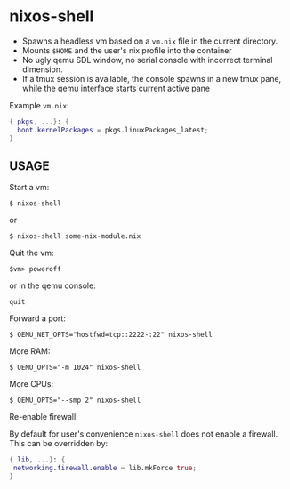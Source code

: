 # nixos-shell

* Spawns a headless vm based on a `vm.nix` file in the current directory.
* Mounts `$HOME` and the user's nix profile into the container
* No ugly qemu SDL window, no serial console with incorrect terminal dimension.
* If a tmux session is available, the console spawns in a new tmux pane, 
  while the qemu interface starts current active pane

Example `vm.nix`:

```nix
{ pkgs, ...}: {
  boot.kernelPackages = pkgs.linuxPackages_latest;
}
```

## USAGE

Start a vm:

```console
$ nixos-shell
```

or

```console
$ nixos-shell some-nix-module.nix
```

Quit the vm:

```console
$vm> poweroff
```

or in the qemu console:

```console
quit
```

Forward a port:

```console
$ QEMU_NET_OPTS="hostfwd=tcp::2222-:22" nixos-shell
```

More RAM:

```console
$ QEMU_OPTS="-m 1024" nixos-shell
```

More CPUs:

```console
$ QEMU_OPTS="--smp 2" nixos-shell
```

Re-enable firewall:

By default for user's convenience `nixos-shell` does not enable a firewall.
This can be overridden by:

```nix
{ lib, ...}: {
 networking.firewall.enable = lib.mkForce true;
}
```
